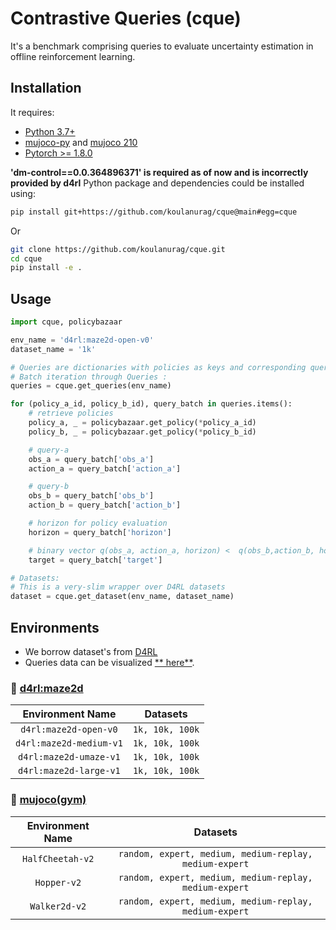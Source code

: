 # Contrastive Queries (cque)

It's a benchmark comprising queries to evaluate uncertainty estimation in offline reinforcement learning.

## Installation

It requires:

- [Python 3.7+](https://www.python.org/downloads/)
- [mujoco-py](https://github.com/openai/mujoco-py) and [mujoco 210](https://www.roboti.us/index.html)
- [Pytorch >= 1.8.0](https://pytorch.org/)

**'dm-control==0.0.364896371' is required as of now and is incorrectly provided by d4rl** 
Python package and dependencies could be installed using:

```bash
pip install git+https://github.com/koulanurag/cque@main#egg=cque
```

Or

```bash
git clone https://github.com/koulanurag/cque.git
cd cque
pip install -e .
```

## Usage

```python
import cque, policybazaar

env_name = 'd4rl:maze2d-open-v0'
dataset_name = '1k'

# Queries are dictionaries with policies as keys and corresponding queries as values.
# Batch iteration through Queries :
queries = cque.get_queries(env_name)

for (policy_a_id, policy_b_id), query_batch in queries.items():
    # retrieve policies
    policy_a, _ = policybazaar.get_policy(*policy_a_id)
    policy_b, _ = policybazaar.get_policy(*policy_b_id)

    # query-a
    obs_a = query_batch['obs_a']
    action_a = query_batch['action_a']

    # query-b
    obs_b = query_batch['obs_b']
    action_b = query_batch['action_b']

    # horizon for policy evaluation
    horizon = query_batch['horizon']

    # binary vector q(obs_a, action_a, horizon) <  q(obs_b,action_b, horizon)
    target = query_batch['target']

# Datasets:
# This is a very-slim wrapper over D4RL datasets
dataset = cque.get_dataset(env_name, dataset_name)

``` 

## Environments

- We borrow dataset's from [D4RL](https://arxiv.org/abs/2004.07219)
- Queries data can be visualized [**
  here**](https://wandb.ai/koulanurag/cque/reports/Visualization-of-Queries--VmlldzoxMDkxMjcx).

### :low_brightness: [d4rl:maze2d](https://github.com/rail-berkeley/d4rl/wiki/Tasks#maze2d)

|    Environment Name     |    Datasets     |
|:-----------------------:|:---------------:|
|  `d4rl:maze2d-open-v0`  | `1k, 10k, 100k` |
| `d4rl:maze2d-medium-v1` | `1k, 10k, 100k` |
| `d4rl:maze2d-umaze-v1`  | `1k, 10k, 100k` |
| `d4rl:maze2d-large-v1`  | `1k, 10k, 100k` |

### :low_brightness: [mujoco(gym)](https://gym.openai.com/envs/#mujoco)

| Environment Name |                        Datasets                        |
|:----------------:|:------------------------------------------------------:|
| `HalfCheetah-v2` | `random, expert, medium, medium-replay, medium-expert` |
|   `Hopper-v2`    | `random, expert, medium, medium-replay, medium-expert` |
|  `Walker2d-v2`   | `random, expert, medium, medium-replay, medium-expert` |